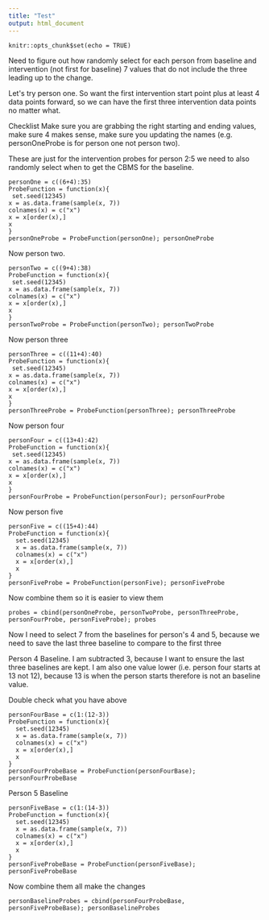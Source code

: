 ```yaml
---
title: "Test"
output: html_document
---
```


```{r setup, include=FALSE}
knitr::opts_chunk$set(echo = TRUE)
```
Need to figure out how randomly select for each person from baseline and intervention (not first for baseline) 7 values that do not include the three leading up to the change.

Let's try person one.  So want the first intervention start point plus at least 4 data points forward, so we can have the first three intervention data points no matter what.

Checklist
Make sure you are grabbing the right starting and ending values, make sure 4 makes sense, make sure you updating the names (e.g. personOneProbe is for person one not person two).

These are just for the intervention probes for person 2:5 we need to also randomly select when to get the CBMS for the baseline.
```{r}
personOne = c((6+4):35)
ProbeFunction = function(x){
 set.seed(12345)
x = as.data.frame(sample(x, 7))
colnames(x) = c("x")
x = x[order(x),]
x
}
personOneProbe = ProbeFunction(personOne); personOneProbe
```
Now person two.  
```{r}
personTwo = c((9+4):38)
ProbeFunction = function(x){
 set.seed(12345)
x = as.data.frame(sample(x, 7))
colnames(x) = c("x")
x = x[order(x),]
x
}
personTwoProbe = ProbeFunction(personTwo); personTwoProbe
```
Now person three 
```{r}
personThree = c((11+4):40)
ProbeFunction = function(x){
 set.seed(12345)
x = as.data.frame(sample(x, 7))
colnames(x) = c("x")
x = x[order(x),]
x
}
personThreeProbe = ProbeFunction(personThree); personThreeProbe
```
Now person four
```{r}
personFour = c((13+4):42)
ProbeFunction = function(x){
 set.seed(12345)
x = as.data.frame(sample(x, 7))
colnames(x) = c("x")
x = x[order(x),]
x
}
personFourProbe = ProbeFunction(personFour); personFourProbe
```
Now person five
```{r}
personFive = c((15+4):44)
ProbeFunction = function(x){
  set.seed(12345)
  x = as.data.frame(sample(x, 7))
  colnames(x) = c("x")
  x = x[order(x),]
  x
}
personFiveProbe = ProbeFunction(personFive); personFiveProbe
```
Now combine them so it is easier to view them
```{r}
probes = cbind(personOneProbe, personTwoProbe, personThreeProbe, personFourProbe, personFiveProbe); probes

```
Now I need to select 7 from the baselines for person's 4 and 5, because we need to save the last three baseline to compare to the first three

Person 4 Baseline.  I am subtracted 3, because I want to ensure the last three baselines are kept.  I am also one value lower (i.e. person four starts at 13 not 12), because 13 is when the person starts therefore is not an baseline value.

Double check what you have above
```{r}
personFourBase = c(1:(12-3))
ProbeFunction = function(x){
  set.seed(12345)
  x = as.data.frame(sample(x, 7))
  colnames(x) = c("x")
  x = x[order(x),]
  x
}
personFourProbeBase = ProbeFunction(personFourBase); personFourProbeBase
```
Person 5 Baseline
```{r}
personFiveBase = c(1:(14-3))
ProbeFunction = function(x){
  set.seed(12345)
  x = as.data.frame(sample(x, 7))
  colnames(x) = c("x")
  x = x[order(x),]
  x
}
personFiveProbeBase = ProbeFunction(personFiveBase); personFiveProbeBase
```
Now combine them all make the changes
```{r}
personBaselineProbes = cbind(personFourProbeBase, personFiveProbeBase); personBaselineProbes

```

